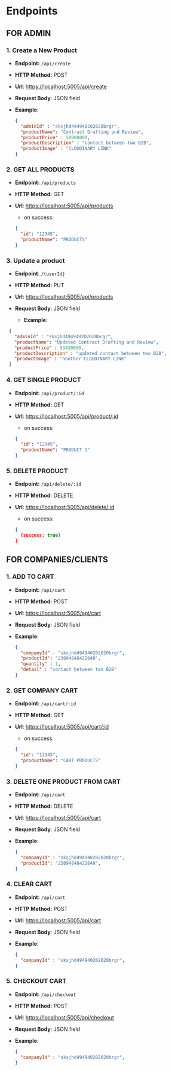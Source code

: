 
# Endpoints

## FOR ADMIN

### 1. Create a New Product

- **Endpoint:** `/api/create`
- **HTTP Method:** POST
- **Url**: [https://localhost:5005/api/create]()
- **Request Body**: JSON field

- **Example**:
  ```json
  {
    "adminId" : "sksjhd494940202020brgr",
    "productName": "Contract Drafting and Review",
    "productPrice" : 50000000,
    "productDescription" : "contact between two B2B",
    "productImage" : "CLOUDINARY LINK" 
  }
  ```

### 2. GET ALL PRODUCTS

- **Endpoint:** `/api/products`
- **HTTP Method:** GET
- **Url**: [https://localhost:5005/api/products]()

  - on success:

  ```json
  {
    "id": "12345",
    "productName": "PRODUCTS"
  }
  ```

### 3. Update a product

- **Endpoint**: `/{userId}`
- **HTTP Method:** PUT
- **Url**: [https://localhost:5005/api/products]()
- **Request Body**: JSON field

  - **Example**:
 ```json
  {
    "adminId" : "sksjhd494940202020brgr",
    "productName": "Updated Contract Drafting and Review",
    "productPrice" : 93420000,
    "productDescription" : "updated contact between two B2B",
    "productImage" : "another CLOUDINARY LINK" 
  }
  ```

### 4. GET SINGLE PRODUCT

- **Endpoint:** `/api/product/:id`
- **HTTP Method:** GET
- **Url**: [https://localhost:5005/api/product/:id]()

  - on success:

  ```json
  {
    "id": "12345",
    "productName": "PRODUCT 1"
  }
  ```

### 5. DELETE PRODUCT

- **Endpoint:** `/api/delete/:id`
- **HTTP Method:** DELETE
- **Url**: [https://localhost:5005/api/delete/:id]()

  - on success:

  ```json
  {
    {success: true}
  }
  ```


## FOR COMPANIES/CLIENTS

### 1. ADD TO CART

- **Endpoint:** `/api/cart`
- **HTTP Method:** POST
- **Url**: [https://localhost:5005/api/cart]()
- **Request Body**: JSON field

- **Example**:
  ```json
  {
    "companyId" : "sksjhd494940202020brgr",
    "productId": "23894848422840",
    "quantity" : 1,
    "detail" : "contact between two B2B"
  }
  ```

### 2. GET COMPANY CART

- **Endpoint:** `/api/cart/:id`
- **HTTP Method:** GET
- **Url**: [https://localhost:5005/api/cart/:id]()

  - on success:

  ```json
  {
    "id": "12345",
    "productName": "CART PRODUCTS"
  }
  ```

### 3. DELETE ONE PRODUCT FROM CART

- **Endpoint:** `/api/cart`
- **HTTP Method:** DELETE
- **Url**: [https://localhost:5005/api/cart]()
- **Request Body**: JSON field

- **Example**:
  ```json
  {
    "companyId" : "sksjhd494940202020brgr",
    "productId": "23894848422840",
  }
  ```

### 4. CLEAR CART

- **Endpoint:** `/api/cart`
- **HTTP Method:** POST
- **Url**: [https://localhost:5005/api/cart]()
- **Request Body**: JSON field

- **Example**:
  ```json
  {
    "companyId" : "sksjhd494940202020brgr",
  }
  ```

### 5. CHECKOUT CART

- **Endpoint:** `/api/checkout`
- **HTTP Method:** POST
- **Url**: [https://localhost:5005/api/checkout]()
- **Request Body**: JSON field

- **Example**:
  ```json
  {
    "companyId" : "sksjhd494940202020brgr",
  }
  ```